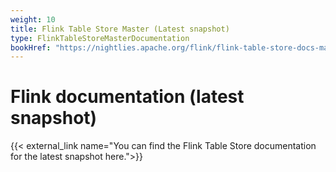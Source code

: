 ```yaml
---
weight: 10
title: Flink Table Store Master (Latest snapshot)
type: FlinkTableStoreMasterDocumentation
bookHref: "https://nightlies.apache.org/flink/flink-table-store-docs-master/"
---
```

<!--
Licensed to the Apache Software Foundation (ASF) under one
or more contributor license agreements.  See the NOTICE file
distributed with this work for additional information
regarding copyright ownership.  The ASF licenses this file
to you under the Apache License, Version 2.0 (the
"License"); you may not use this file except in compliance
with the License.  You may obtain a copy of the License at

  http://www.apache.org/licenses/LICENSE-2.0

Unless required by applicable law or agreed to in writing,
software distributed under the License is distributed on an
"AS IS" BASIS, WITHOUT WARRANTIES OR CONDITIONS OF ANY
KIND, either express or implied.  See the License for the
specific language governing permissions and limitations
under the License.
-->

# Flink documentation (latest snapshot)

{{< external_link name="You can find the Flink Table Store documentation for the latest snapshot here.">}}